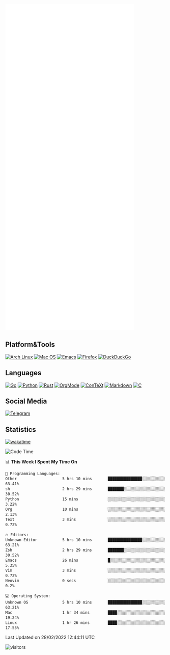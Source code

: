 ![Metrics](https://github.com/SteamedFish/SteamedFish/blob/master/github-metrics.svg)

## Platform&Tools

[![Arch Linux](https://img.shields.io/badge/ArchLinux-1793D1?logo=arch-linux&logoColor=fff&style=flat-square)](https://archlinux.org/)
[![Mac OS](https://img.shields.io/badge/MacOS-000000?style=flat-square&logo=macos&logoColor=F0F0F0)](https://www.apple.com/macos/)
[![Emacs](https://img.shields.io/badge/Emacs-%237F5AB6.svg?&style=flat-square&logo=gnu-emacs&logoColor=white)](https://www.gnu.org/software/emacs/)
[![Firefox](https://img.shields.io/badge/Firefox-FF7139?style=flat-square&logo=Firefox-Browser&logoColor=white)](https://firefox.com/)
[![DuckDuckGo](https://img.shields.io/badge/DuckDuckGo-DE5833?style=flat-square&logo=DuckDuckGo&logoColor=white)](https://duckduckgo.com/)

## Languages

[![Go](https://img.shields.io/badge/Golang-%2300ADD8.svg?style=flat-square&logo=go&logoColor=white)](https://golang.org/)
[![Python](https://img.shields.io/badge/Python-3670A0?style=flat-square&logo=python&logoColor=ffdd54)](https://www.python.org/)
[![Rust](https://img.shields.io/badge/Rust-%23000000.svg?style=flat-square&logo=rust&logoColor=white)](https://www.rust-lang.org/)
[![OrgMode](https://img.shields.io/badge/OrgMode-%23000000.svg?style=flat-square&logo=org&logoColor=white)](https://orgmode.org/)
[![ConTeXt](https://img.shields.io/badge/ConTeXt-%23008080.svg?style=flat-square&logo=latex&logoColor=white)](https://contextgarden.net/)
[![Markdown](https://img.shields.io/badge/MarkDown-%23000000.svg?style=flat-square&logo=markdown&logoColor=white)](https://daringfireball.net/projects/markdown/)
[![C](https://img.shields.io/badge/C-%2300599C.svg?style=flat-square&logo=c&logoColor=white)](https://www.iso.org/standard/74528.html)

## Social Media

[![Telegram](https://img.shields.io/badge/SteamedFish-2CA5E0?style=social&logo=telegram&logoColor=white)](https://t.me/SteamedFish)

## Statistics
[![wakatime](https://wakatime.com/badge/user/168280d6-fcf2-4b4f-ad3a-dc4612f35b38.svg)](https://wakatime.com/@168280d6-fcf2-4b4f-ad3a-dc4612f35b38)

<!--START_SECTION:waka-->
![Code Time](http://img.shields.io/badge/Code%20Time-1%2C625%20hrs%2039%20mins-blue)

📊 **This Week I Spent My Time On** 

```text
💬 Programming Languages: 
Other                    5 hrs 10 mins       ███████████████░░░░░░░░░░   63.41% 
sh                       2 hrs 29 mins       ███████░░░░░░░░░░░░░░░░░░   30.52% 
Python                   15 mins             ░░░░░░░░░░░░░░░░░░░░░░░░░   3.22% 
Org                      10 mins             ░░░░░░░░░░░░░░░░░░░░░░░░░   2.13% 
Text                     3 mins              ░░░░░░░░░░░░░░░░░░░░░░░░░   0.72%

🔥 Editors: 
Unknown Editor           5 hrs 10 mins       ███████████████░░░░░░░░░░   63.21% 
Zsh                      2 hrs 29 mins       ███████░░░░░░░░░░░░░░░░░░   30.52% 
Emacs                    26 mins             █░░░░░░░░░░░░░░░░░░░░░░░░   5.35% 
Vim                      3 mins              ░░░░░░░░░░░░░░░░░░░░░░░░░   0.72% 
Neovim                   0 secs              ░░░░░░░░░░░░░░░░░░░░░░░░░   0.2%

💻 Operating System: 
Unknown OS               5 hrs 10 mins       ███████████████░░░░░░░░░░   63.21% 
Mac                      1 hr 34 mins        ████░░░░░░░░░░░░░░░░░░░░░   19.24% 
Linux                    1 hr 26 mins        ████░░░░░░░░░░░░░░░░░░░░░   17.55%

```


 Last Updated on 28/02/2022 12:44:11 UTC
<!--END_SECTION:waka-->

![visitors](https://visitor-badge.laobi.icu/badge?page_id=SteamedFish.SteamedFish)
